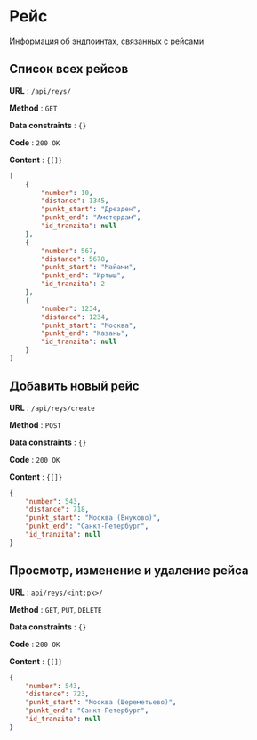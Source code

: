 # Рейс

Информация об эндпоинтах, связанных с рейсами

## Cписок всех рейсов

**URL** : `/api/reys/`

**Method** : `GET`

**Data constraints** : `{}`

**Code** : `200 OK`

**Content** : `{[]}`

```json
[
    {
        "number": 10,
        "distance": 1345,
        "punkt_start": "Дрезден",
        "punkt_end": "Амстердам",
        "id_tranzita": null
    },
    {
        "number": 567,
        "distance": 5678,
        "punkt_start": "Майами",
        "punkt_end": "Иртыш",
        "id_tranzita": 2
    },
    {
        "number": 1234,
        "distance": 1234,
        "punkt_start": "Москва",
        "punkt_end": "Казань",
        "id_tranzita": null
    }
]
```
## Добавить новый рейс

**URL** : `/api/reys/create`

**Method** : `POST`

**Data constraints** : `{}`

**Code** : `200 OK`

**Content** : `{[]}`

```json
{
    "number": 543,
    "distance": 718,
    "punkt_start": "Москва (Внуково)",
    "punkt_end": "Санкт-Петербург",
    "id_tranzita": null
}
```

## Просмотр, изменение и удаление рейса

**URL** : `api/reys/<int:pk>/`

**Method** : `GET`, `PUT`, `DELETE`

**Data constraints** : `{}`

**Code** : `200 OK`

**Content** : `{[]}`

```json
{
    "number": 543,
    "distance": 723,
    "punkt_start": "Москва (Шереметьево)",
    "punkt_end": "Санкт-Петербург",
    "id_tranzita": null
}
```

